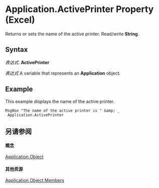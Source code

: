 
# Application.ActivePrinter Property (Excel)

Returns or sets the name of the active printer. Read/write  **String**.


## Syntax

 _表达式_. **ActivePrinter**

 _表达式_ A variable that represents an **Application** object.


## Example

This example displays the name of the active printer.


```
MsgBox "The name of the active printer is " &amp; _ 
 Application.ActivePrinter
```


## 另请参阅


#### 概念


[Application Object](19b73597-5cf9-4f56-8227-b5211f657f6f.md)
#### 其他资源


[Application Object Members](http://msdn.microsoft.com/library/4cb9ca42-8d07-cc9c-2d80-4eb9a5921e1e%28Office.15%29.aspx)